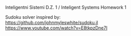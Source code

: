 Inteligentni Sistemi D.Z. 1 / Inteligent Systems Homework 1

Sudoku solver inspired by:    
https://github.com/johnmyleswhite/sudoku.jl       
https://www.youtube.com/watch?v=E8tkpzDne7I
